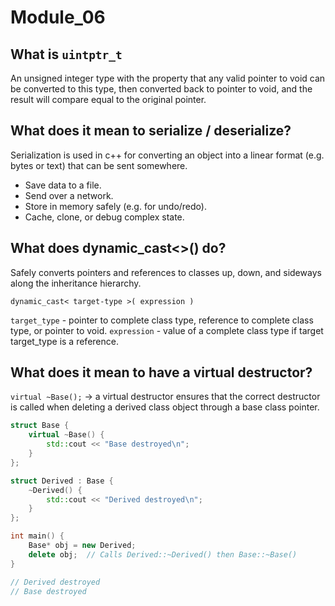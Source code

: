 # Module_06

## What is `uintptr_t`

An unsigned integer type with the property that any valid pointer to void can be converted to this type, then converted back to pointer to void, and the result will compare equal to the original pointer.


## What does it mean to serialize / deserialize?

Serialization is used in c++ for converting an object into a linear format (e.g. bytes or text) that can be sent somewhere.

- Save data to a file.
- Send over a network.
- Store in memory safely (e.g. for undo/redo).
- Cache, clone, or debug complex state.


## What does dynamic_cast<>() do?

Safely converts pointers and references to classes up, down, and sideways along the inheritance hierarchy.

`dynamic_cast< target-type >( expression )`

`target_type` - pointer to complete class type, reference to complete class type, or pointer to void.
`expression` - value of a complete class type if target target_type is a reference.


## What does it mean to have a virtual destructor?

`virtual ~Base();` ->  a virtual destructor ensures that the correct destructor is called when deleting a derived class object through a base class pointer.

```cpp
struct Base {
	virtual ~Base() {
		std::cout << "Base destroyed\n";
	}
};

struct Derived : Base {
	~Derived() {
		std::cout << "Derived destroyed\n";
	}
};

int main() {
	Base* obj = new Derived;
	delete obj;  // Calls Derived::~Derived() then Base::~Base()
}

// Derived destroyed
// Base destroyed
```
